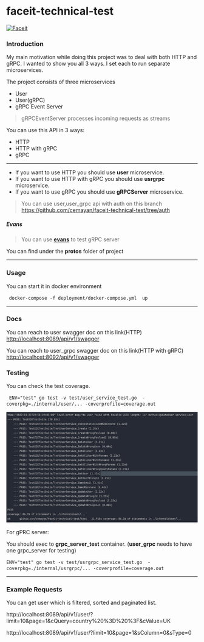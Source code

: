 # faceit-technical-test

[![Faceit](https://github.com/cemayan/faceit-technical-test/actions/workflows/push.yml/badge.svg)](https://github.com/cemayan/faceit-technical-test/actions/workflows/push.yml)

### Introduction

My main motivation while doing this project was to deal with both HTTP and gRPC.
I wanted to show you all 3 ways. I set each to run separate microservices.

The project consists of three microservices
- User
- User(gRPC)
- gRPC Event Server

> gRPCEventServer processes incoming requests as streams


You can use this API in 3 ways:

- HTTP
- HTTP with gRPC
- gRPC
- ---

- If you want to use HTTP you should use **user**  microservice.
- If you want to use HTTP with gRPC you should use **usrgrpc**  microservice.
- If you want to use  gRPC you should use **gRPCServer** microservice.


> You can use user,user_grpc api with auth on this branch https://github.com/cemayan/faceit-technical-test/tree/auth

##### Evans
> You can use **[evans](https://github.com/ktr0731/evans)** to test gRPC server

You can find under the  **protos** folder of project


--- 

### Usage

You can start it in docker environment

```shell
 docker-compose -f deployment/docker-compose.yml  up
```
---

### Docs

You can reach to user swagger doc on this link(HTTP)
[http://localhost:8089/api/v1/swagger](http://localhost:8089/api/v1/swagger)

You can reach to user_grpc swagger doc on this link(HTTP with gRPC)
[http://localhost:8092/api/v1/swagger](http://localhost:8092/api/v1/swagger)

### Testing

You can check the test coverage.

```shell
 ENV="test" go test -v test/user_service_test.go  -coverpkg=./internal/user/... -coverprofile=coverage.out      
```
![test_coverage](assets/test_coverage.png)


For gPRC server:

You should exec to **grpc_server_test** container. (**user_grpc** needs to have one grpc_server for testing)
```shell
ENV="test" go test -v test/usrgrpc_service_test.go  -coverpkg=./internal/usrgrpc/... -coverprofile=coverage.out  
```

---

### Example Requests

You can get user which is  filtered, sorted and paginated list.

http://localhost:8089/api/v1/user/?limit=10&page=1&cQuery=country%20%3D%20%3F&cValue=UK

http://localhost:8089/api/v1/user/?limit=10&page=1&sColumn=0&sType=0

